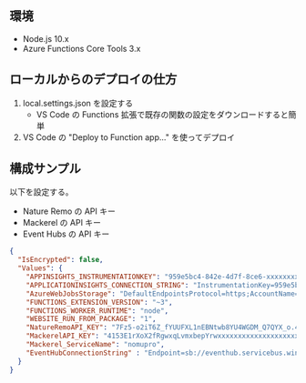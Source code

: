 ## 環境

- Node.js 10.x
- Azure Functions Core Tools 3.x

## ローカルからのデプロイの仕方

1. local.settings.json を設定する
    - VS Code の Functions 拡張で既存の関数の設定をダウンロードすると簡単
2. VS Code の "Deploy to Function app..." を使ってデプロイ

## 構成サンプル

以下を設定する。
- Nature Remo の API キー
- Mackerel の API キー
- Event Hubs の API キー

```json
{
  "IsEncrypted": false,
  "Values": {
    "APPINSIGHTS_INSTRUMENTATIONKEY": "959e5bc4-842e-4d7f-8ce6-xxxxxxxxx",
    "APPLICATIONINSIGHTS_CONNECTION_STRING": "InstrumentationKey=959e5bc4-842e-4d7f-8ce6-xxxxxxxx;IngestionEndpoint=https://southeastasia-0.in.applicationinsights.azure.com/",
    "AzureWebJobsStorage": "DefaultEndpointsProtocol=https;AccountName=xxxxxxxxx;AccountKey=ZXO9f5khOUTUK6aXDYf/KASSCXIJ9DwPAFBAN/KBqkHQHbM21WXcsa75Ve5UV7JJfV7d3nMnxxxxxxxxxxxxxx==;EndpointSuffix=core.windows.net",
    "FUNCTIONS_EXTENSION_VERSION": "~3",
    "FUNCTIONS_WORKER_RUNTIME": "node",
    "WEBSITE_RUN_FROM_PACKAGE": "1",
    "NatureRemoAPI_KEY": "7Fz5-o2iT6Z_fYUUFXL1nEBNtwb8YU4WGDM_Q7QYX_o.4jx8lqBKhEJ4h8TRNybm66Yrgxxxxxxxxxxxxxxxxxx",
    "MackerelAPI_KEY": "4153E1rXoX2fRgwxqLvmxbepYrwxxxxxxxxxxxxxxxxxxxx",
    "Mackerel_ServiceName": "nomupro",
    "EventHubConnectionString" : "Endpoint=sb://eventhub.servicebus.windows.net/;SharedAccessKeyName=sak;SharedAccessKey=NNIhP6vH86IMD5+X5llvj9ROeGWs/+GTA1xxxxxxxxx=;EntityPath=natureremo"
  }
}
```